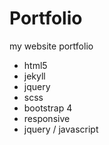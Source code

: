 # Portfolio

my website portfolio

* html5
* jekyll
* jquery
* scss
* bootstrap 4
* responsive
* jquery / javascript
